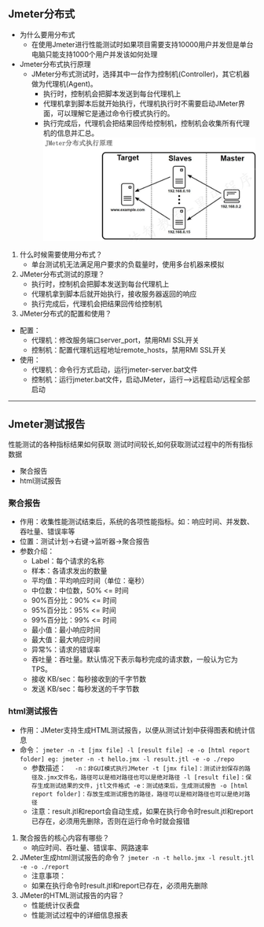 ## Jmeter分布式
* 为什么要用分布式
  * 在使用Jmeter进行性能测试时如果项目需要支持10000用户并发但是单台电脑只能支持1000个用户并发该如何处理
* Jmeter分布式执行原理
  - JMeter分布式测试时，选择其中一台作为控制机(Controller)，其它机器做为代理机(Agent)。
    - 执行时，控制机会把脚本发送到每台代理机上
    - 代理机拿到脚本后就开始执行，代理机执行时不需要启动JMeter界面，可以理解它是通过命令行模式执行的。
    - 执行完成后，代理机会把结果回传给控制机，控制机会收集所有代理机的信息并汇总。
![img.png](img.png)<br>
1. 什么时候需要使用分布式？
   - 单台测试机无法满足用户要求的负载量时，使用多台机器来模拟
2. JMeter分布式测试的原理？
   - 执行时，控制机会把脚本发送到每台代理机上
   - 代理机拿到脚本后就开始执行，接收服务器返回的响应
   - 执行完成后，代理机会把结果回传给控制机
3. JMeter分布式的配置和使用？
* 配置：
   - 代理机：修改服务端口server_port，禁用RMI SSL开关
   - 控制机：配置代理机远程地址remote_hosts，禁用RMI SSL开关
* 使用：
   - 代理机：命令行方式启动，运行jmeter-server.bat文件
   - 控制机：运行jmeter.bat文件，启动JMeter，运行-->远程启动/远程全部启动
***
## Jmeter测试报告
性能测试的各种指标结果如何获取
测试时间较长,如何获取测试过程中的所有指标数据
* 聚合报告
* html测试报告
### 聚合报告
* 作用：收集性能测试结束后，系统的各项性能指标。如：响应时间、并发数、吞吐量、错误率等
* 位置：测试计划->右键->监听器->聚合报告
* 参数介绍：
  - Label：每个请求的名称
  - 样本：各请求发出的数量
  - 平均值：平均响应时间（单位：毫秒）
  - 中位数：中位数，50% <= 时间
  - 90%百分比：90% <= 时间
  - 95%百分比：95% <= 时间
  - 99%百分比：99% <= 时间
  - 最小值：最小响应时间
  - 最大值：最大响应时间
  - 异常%：请求的错误率
  - 吞吐量：吞吐量。默认情况下表示每秒完成的请求数，一般认为它为TPS。
  - 接收 KB/sec：每秒接收到的千字节数
  - 发送 KB/sec：每秒发送的千字节数
### html测试报告
* 作用：JMeter支持生成HTML测试报告，以便从测试计划中获得图表和统计信息
* 命令：
`jmeter -n -t [jmx file] -l [result file] -e -o [html report folder]
eg: jmeter -n -t hello.jmx -l result.jtl -e -o ./repo`
  * 参数描述：
  `  -n：非GUI模式执行JMeter
  -t [jmx file]：测试计划保存的路径及.jmx文件名，路径可以是相对路径也可以是绝对路径
  -l [result file]：保存生成测试结果的文件，jtl文件格式
  -e：测试结束后，生成测试报告
  -o [html report folder]：存放生成测试报告的路径，路径可以是相对路径也可以是绝对路径`
  * 注意：result.jtl和report会自动生成，如果在执行命令时result.jtl和report已存在，必须用先删除，否则在运行命令时就会报错
1. 聚合报告的核心内容有哪些？
   - 响应时间、吞吐量、错误率、网路速率
2. JMeter生成html测试报告的命令？
`jmeter -n -t hello.jmx -l result.jtl -e -o ./report`
   - 注意事项：
   - 如果在执行命令时result.jtl和report已存在，必须用先删除
3. JMeter的HTML测试报告的内容？
   - 性能统计仪表盘
   - 性能测试过程中的详细信息报表